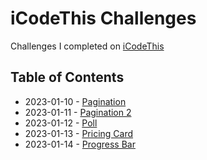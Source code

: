 # iCodeThis Challenges

Challenges I completed on [iCodeThis](https://www.icodethis.com)


## Table of Contents

* 2023-01-10 - [Pagination](2023-01-10.html)
* 2023-01-11 - [Pagination 2](2023-01-11.html)
* 2023-01-12 - [Poll](2023-01-12.html)
* 2023-01-13 - [Pricing Card](2023-01-13.html)
* 2023-01-14 - [Progress Bar](2023-01-14.html)
